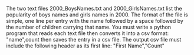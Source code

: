 
The two text files 2000_BoysNames.txt and 2000_GirlsNames.txt list the popularity of boys names and girls names in 2000. The format of the file is simple, one line per entry with the name followed by a space followed by the number of children carrying that name. You must write a python program that reads each text file then converts it into a csv format: "name",count then saves the entry in a csv file. The output csv file must include the following header as its first line: "First Name","Count"
